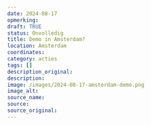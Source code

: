 ```yaml
---
date: 2024-08-17
opmerking: 
draft: TRUE
status: Onvolledig
title: Demo in Amsterdam?
location: Amsterdam
coordinates: 
category: acties
tags: []
description_original: 
description: 
image: /images/2024-08-17-amsterdam-demo.png
image_alt: 
source_name: 
source: 
source_original: 
---
```

